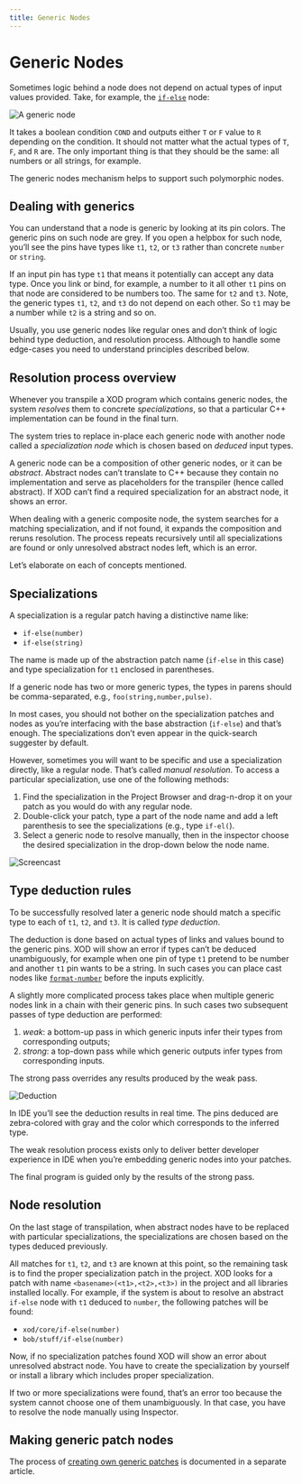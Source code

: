 ```yaml
---
title: Generic Nodes
---
```


# Generic Nodes

Sometimes logic behind a node does not depend on actual types of input values
provided. Take, for example, the
[`if-else`](https://xod.io/libs/xod/core/if-else/) node:

![A generic node](./if-else.patch.png)

It takes a boolean condition `COND` and outputs either `T` or `F` value to `R`
depending on the condition. It should not matter what the actual types of `T`,
`F`, and `R` are. The only important thing is that they should be the same: all
numbers or all strings, for example.

The generic nodes mechanism helps to support such polymorphic nodes.

## Dealing with generics

You can understand that a node is generic by looking at its pin colors. The
generic pins on such node are grey. If you open a helpbox for such node, you’ll
see the pins have types like `t1`, `t2`, or `t3` rather than concrete `number`
or `string`.

If an input pin has type `t1` that means it potentially can accept any data
type. Once you link or bind, for example, a number to it all other `t1` pins on
that node are considered to be numbers too. The same for `t2` and `t3`. Note,
the generic types `t1`, `t2`, and `t3` do not depend on each other. So `t1` may
be a number while `t2` is a string and so on.

Usually, you use generic nodes like regular ones and don’t think of logic behind
type deduction, and resolution process. Although to handle some edge-cases you
need to understand principles described below.

## Resolution process overview

Whenever you transpile a XOD program which contains generic nodes, the system
_resolves_ them to concrete _specializations_, so that a particular C++
implementation can be found in the final turn.

The system tries to replace in-place each generic node with another node called
a _specialization node_ which is chosen based on _deduced_ input types.

A generic node can be a composition of other generic nodes, or it can be
_abstract_. Abstract nodes can’t translate to C++ because they contain no
implementation and serve as placeholders for the transpiler (hence called
abstract). If XOD can’t find a required specialization for an abstract node, it
shows an error.

When dealing with a generic composite node, the system searches for a matching
specialization, and if not found, it expands the composition and reruns
resolution. The process repeats recursively until all specializations are found
or only unresolved abstract nodes left, which is an error.

Let’s elaborate on each of concepts mentioned.

## Specializations

A specialization is a regular patch having a distinctive name like:

- `if-else(number)`
- `if-else(string)`

The name is made up of the abstraction patch name (`if-else` in this case) and
type specialization for `t1` enclosed in parentheses.

If a generic node has two or more generic types, the types in parens should be
comma-separated, e.g., `foo(string,number,pulse)`.

In most cases, you should not bother on the specialization patches and nodes as
you’re interfacing with the base abstraction (`if-else`) and that’s enough. The
specializations don’t even appear in the quick-search suggester by default.

However, sometimes you will want to be specific and use a specialization
directly, like a regular node. That’s called _manual resolution_. To access a
particular specialization, use one of the following methods:

1.  Find the specialization in the Project Browser and drag-n-drop it on your
    patch as you would do with any regular node.
2.  Double-click your patch, type a part of the node name and add a left
    parenthesis to see the specializations (e.g., type `if-el(`).
3.  Select a generic node to resolve manually, then in the inspector choose the
    desired specialization in the drop-down below the node name.

![Screencast](./screencast.gif)

## Type deduction rules

To be successfully resolved later a generic node should match a specific type to
each of `t1`, `t2`, and `t3`. It is called _type deduction_.

The deduction is done based on actual types of links and values bound to the
generic pins. XOD will show an error if types can’t be deduced unambiguously,
for example when one pin of type `t1` pretend to be number and another `t1` pin
wants to be a string. In such cases you can place cast nodes like
[`format-number`](https://xod.io/libs/xod/core/format-number/) before the inputs
explicitly.

A slightly more complicated process takes place when multiple generic nodes link
in a chain with their generic pins. In such cases two subsequent passes of type
deduction are performed:

1.  _weak_: a bottom-up pass in which generic inputs infer their types from
    corresponding outputs;
2.  _strong_: a top-down pass while which generic outputs infer types from
    corresponding inputs.

The strong pass overrides any results produced by the weak pass.

![Deduction](./deduction.patch.png)

In IDE you’ll see the deduction results in real time. The pins deduced are
zebra-colored with gray and the color which corresponds to the inferred type.

The weak resolution process exists only to deliver better developer experience
in IDE when you’re embedding generic nodes into your patches.

The final program is guided only by the results of the strong pass.

## Node resolution

On the last stage of transpilation, when abstract nodes have to be replaced with
particular specializations, the specializations are chosen based on the types
deduced previously.

All matches for `t1`, `t2`, and `t3` are known at this point, so the remaining
task is to find the proper specialization patch in the project. XOD looks for a
patch with name `<basename>(<t1>,<t2>,<t3>)` in the project and all libraries
installed locally. For example, if the system is about to resolve an abstract
`if-else` node with `t1` deduced to `number`, the following patches will be
found:

- `xod/core/if-else(number)`
- `bob/stuff/if-else(number)`

Now, if no specialization patches found XOD will show an error about unresolved
abstract node. You have to create the specialization by yourself or install a
library which includes proper specialization.

If two or more specializations were found, that’s an error too because the
system cannot choose one of them unambiguously. In that case, you have to
resolve the node manually using Inspector.

## Making generic patch nodes

The process of [creating own generic patches](../creating-generics/) is
documented in a separate article.
